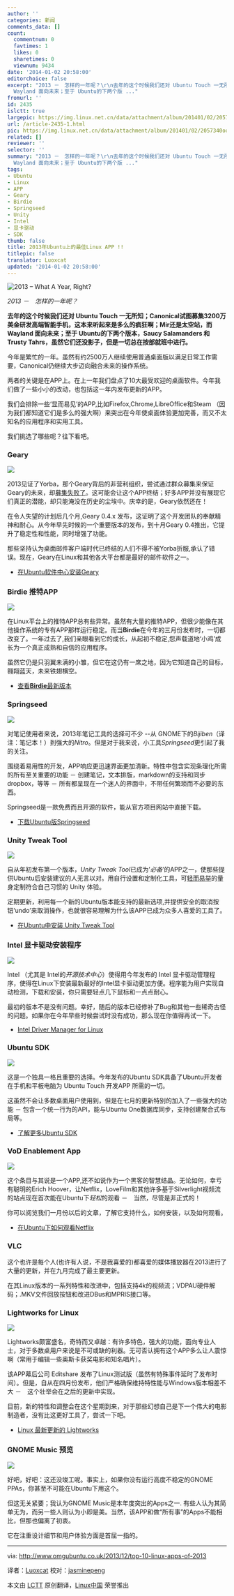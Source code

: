 ```yaml
---
author: ''
categories: 新闻
comments_data: []
count:
  commentnum: 0
  favtimes: 1
  likes: 0
  sharetimes: 0
  viewnum: 9434
date: '2014-01-02 20:58:00'
editorchoice: false
excerpt: "2013 －　怎样的一年呢？\r\n去年的这个时候我们还对 Ubuntu Touch 一无所知；Canonical试图募集3200万美金研发高端智能手机，这本来听起来是多么的疯狂啊；Mir还是太空站，而
  Wayland 面向未来；至于 Ubuntu的下两个版 ..."
fromurl: ''
id: 2435
islctt: true
largepic: https://img.linux.net.cn/data/attachment/album/201401/02/2057340oqgyjy9ozpp9qtg.jpg
url: /article-2435-1.html
pic: https://img.linux.net.cn/data/attachment/album/201401/02/2057340oqgyjy9ozpp9qtg.jpg.thumb.jpg
related: []
reviewer: ''
selector: ''
summary: "2013 －　怎样的一年呢？\r\n去年的这个时候我们还对 Ubuntu Touch 一无所知；Canonical试图募集3200万美金研发高端智能手机，这本来听起来是多么的疯狂啊；Mir还是太空站，而
  Wayland 面向未来；至于 Ubuntu的下两个版 ..."
tags:
- Ubuntu
- Linux
- APP
- Geary
- Birdie
- Springseed
- Unity
- Intel
- 显卡驱动
- SDK
thumb: false
title: 2013年Ubuntu上的最佳Linux APP !!
titlepic: false
translator: Luoxcat
updated: '2014-01-02 20:58:00'
---
```


![2013 – What A Year, Right?](/data/attachment/album/201401/02/2057340oqgyjy9ozpp9qtg.jpg)


*2013 －　怎样的一年呢？*


**去年的这个时候我们还对 Ubuntu Touch 一无所知；Canonical试图募集3200万美金研发高端智能手机，这本来听起来是多么的疯狂啊；Mir还是太空站，而 Wayland 面向未来；至于 Ubuntu的下两个版本，Saucy Salamanders 和 Trusty Tahrs，虽然它们还没影子，但是一切总在按部就班中进行。**


今年是繁忙的一年。虽然有约2500万人继续使用普通桌面版以满足日常工作需要，Canonical仍继续大步迈向融合未来的操作系统。


两者的关键是在APP上。在上一年我们盘点了10大最受欢迎的桌面软件。今年我们做了一些小小的改动，也包括这一年内发布更新的APP。


我们会排除一些‘显而易见’的APP,比如Firefox,Chrome,LibreOffice和Steam （因为我们都知道它们是多么的强大啊）来突出在今年使桌面体验更加完善，而又不太知名的应用程序和实用工具。


我们挑选了哪些呢？往下看吧。


### Geary


![](/data/attachment/album/201401/02/205736p4mbkb88z7takk7h.png)


2013见证了Yorba，那个Geary背后的非营利组织，尝试通过群众募集来保证Geary的未来，却[募集失败了](http://www.omgubuntu.co.uk/2013/04/geary-fundraiser-fails-at-half-way-mark)。这可能会让这个APP终结；好多APP并没有展现它们真正的潜能，却只能淹没在历史的尘埃中。庆幸的是，Geary依然还在！


在令人失望的计划后几个月,Geary 0.4.x 发布，这证明了这个开发团队的奉献精神和耐心。从今年早先时候的一个重要版本的发布，到十月Geary 0.4推出，它提升了稳定性和性能，同时增强了功能。


那些坚持认为桌面邮件客户端时代已终结的人们不得不被Yorba折服,承认了错误。现在，Geary在Linux和其他各大平台都是最好的邮件软件之一。


* [在Ubuntu软件中心安装Geary](apt:geary)


### Birdie 推特APP


![](/data/attachment/album/201401/02/2057392nclnpnk1n5zilnh.jpg)


在Linux平台上的推特APP总有些异常。虽然有大量的推特APP，但很少能像在其他操作系统的专有APP那样运行稳定。而当**Birdie**在今年的三月份发布时，一切都改变了。一年过去了,我们亲眼看到它的成长，从起初不稳定,怨声载道地‘小鸡’成长为一个真正成熟和自信的应用程序。


虽然它仍是只羽翼未满的小雏，但它在这仍有一席之地，因为它知道自己的目标，翱翔蓝天，未来铁翅横空。


* [查看**Birdie**最新版本](http://www.omgubuntu.co.uk/2013/07/birdie-twitter-app-updates-with-conversations)


### Springseed


![](/data/attachment/album/201401/02/205740651mij1unq6a5ryj.jpg)


对笔记使用者来说，2013年笔记工具的选择可不少 --从 GNOME下的*Bijiben*（译注：笔记本！）到强大的*Nitro*。但是对于我来说，小工具*Springseed*更引起了我的关注。


围绕着易用性的开发，APP响应更迅速界面更加清新。特性中包含实现条理化所需的所有至关重要的功能 － 创建笔记，文本排版，markdown的支持和同步dropbox，等等 － 所有都呈现在一个迷人的界面中，不带任何繁琐而不必要的东西。


Springseed是一款免费而且开源的软件，能从官方项目网站中直接下载。


* [下载Ubuntu版Springseed](http://getspringseed.com/)


### Unity Tweak Tool


![](/data/attachment/album/201401/02/205742rce5urcsgrhzgnnr.png)


自从年初发布第一个版本，*Unity Tweak Tool*已成为’*必备*’的APP之一，使那些提供Ubuntu后安装建议的人无言以对。用自行设置和定制化工具，可[轻而易举](http://www.thefreedictionary.com/doddle)的量身定制符合自己习惯的 Unity 体验。


定期更新，利用每一个新的Ubuntu版本能支持的最新选项,并提供安全的取消按钮‘undo’来取消操作，也就很容易理解为什么该APP已成为众多人喜爱的工具了。


* [在Ubuntu中安装 Unity Tweak Tool](apt://unity-tweak-tool)


### Intel 显卡驱动安装程序


![](/data/attachment/album/201401/02/205744cr2c8g1rzc7g88a8.png)


Intel （尤其是 Intel的*开源技术中心*）使得用今年发布的 Intel 显卡驱动管理程序，使得在Linux下安装最新最好的Intel显卡驱动更加方便。程序能为用户实现自动检测，下载和安装，你只需要轻点几下鼠标和一点点耐心。


最初的版本不是没有问题。幸好，随后的版本已经修补了Bug和其他一些稀奇古怪的问题。如果你在今年早些时候尝试时没有成功，那么现在你值得再试一下。


* [Intel Driver Manager for Linux](https://01.org/linuxgraphics/downloads/2013/intelr-graphics-installer-1.0.2-linux)


### Ubuntu SDK


![](/data/attachment/album/201401/02/205746w2cclh27rl3abdab.jpg)


这是一个独具一格且重要的选择。今年发布的Ubuntu SDK具备了Ubuntu开发者在手机和平板电脑为 Ubuntu Touch 开发APP 所需的一切。


这虽然不会让多数桌面用户使用到，但是在七月的更新特别的加入了一些强大的功能 － 包含一个统一行为的API，能与Ubuntu One数据库同步，支持创建聚合式布局等。


* [了解更多Ubuntu SDK](http://developer.ubuntu.com/apps/create/get-the-sdk/)


### VoD Enablement App


![](/data/attachment/album/201401/02/20574702g8zuwj2ggfxga8.jpg)


这个条目与其说是一个APP,还不如说作为一个黑客的智慧结晶。无论如何，幸亏有聪明的Erich Hoover，让Netflix，LoveFilm和其他许多基于Silverlight视频流的站点现在首次能在Ubuntu下*轻松*的观看 －　当然，尽管是非正式的！


你可以阅览我们一月份以后的文章，了解它支持什么，如何安装，以及如何观看。


* [在Ubuntu下如何观看Netflix](http://www.omgubuntu.co.uk/2013/01/how-to-watch-lovefilm-redbox-instant-or-netflix-on-ubuntu)


### VLC


这个也许是每个人(也许有人说，不是我喜爱的)都喜爱的媒体播放器在2013进行了大量的更新，并在九月完成了最主要更新。


在其Linux版本的一系列特性和改进中，包括支持4k的视频流；VDPAU硬件解码；.MKV文件回放按钮和改进DBus和MPRIS接口等。


### Lightworks for Linux


![](/data/attachment/album/201401/02/20574870m22rolchzo077o.jpg)


Lightworks颇富盛名，奇特而又卓越：有许多特色，强大的功能，面向专业人士，对于多数桌用户来说是不可或缺的利器。无可否认拥有这个APP多么让人震惊啊（常用于编辑一些奥斯卡获奖电影和知名唱片）。


该APP幕后公司 Editshare 发布了Linux测试版（虽然有特殊事件延时了发布时间）。但是，自从在四月份发布，他们严格确保维持特性能与Windows版本相差不大 －　这个壮举会在之后的更新中实现。


目前，新的特性和调整会在这个星期到来，对于那些幻想自己是下一个伟大的电影制造者，没有比这更好工具了，尝试一下吧。


* [Linux 最新更新的 Lightworks](http://www.omgubuntu.co.uk/2013/11/lightworks-for-linux-beta-updated)


### GNOME Music 预览


![](/data/attachment/album/201401/02/205750unvrq1kjzjxckn7m.jpg)


好吧，好吧：这还没竣工呢。事实上，如果你没有运行高度不稳定的GNOME PPAs，你甚至不可能在Ubuntu下用这个。


但这无关紧要；我认为GNOME Music是本年度突出的Apps之一. 有些人认为其简单无为，而另一些人则认为小即是美。当然，该APP和做“所有事”的Apps不能相比，但那也偏离了初衷。


它在注重设计细节和用户体验方面是首屈一指的。




---


via: <http://www.omgubuntu.co.uk/2013/12/top-10-linux-apps-of-2013>


译者：[Luoxcat](https://github.com/Luoxcat) 校对：[jasminepeng](https://github.com/jasminepeng)


本文由 [LCTT](https://github.com/LCTT/TranslateProject) 原创翻译，[Linux中国](http://linux.cn/) 荣誉推出